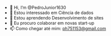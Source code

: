 - 👋 Hi, I’m @PedroJunior1630
- 👀 Estou interessado em Ciência de dados
- 🌱 Estou aprendendo Desenvolvimento de sites
- 💞️ Eu procuro colaborar em novas start-up
- 📫 Como chegar até mim: ph751153@gmail.com

<!---
PedroJunior1630/PedroJunior1630 is a ✨ special ✨ repository because its `README.md` (this file) appears on your GitHub profile.
You can click the Preview link to take a look at your changes.
--->
